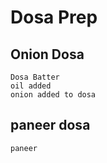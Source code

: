 # Dosa Prep

## Onion Dosa
    Dosa Batter
    oil added
    onion added to dosa

## paneer dosa
    paneer